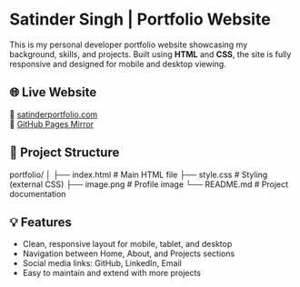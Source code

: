 # Satinder Singh | Portfolio Website

This is my personal developer portfolio website showcasing my background, skills, and projects. Built using **HTML** and **CSS**, the site is fully responsive and designed for mobile and desktop viewing.

## 🌐 Live Website

🔗 [satinderportfolio.com](https://satinderportfolio.com)  
🔗 [GitHub Pages Mirror](https://ssingh0001.github.io/portfolio)


## 📂 Project Structure

portfolio/
│
├── index.html # Main HTML file
├── style.css # Styling (external CSS)
├── image.png # Profile image
└── README.md # Project documentation

## 💡 Features

- Clean, responsive layout for mobile, tablet, and desktop
- Navigation between Home, About, and Projects sections
- Social media links: GitHub, LinkedIn, Email
- Easy to maintain and extend with more projects
